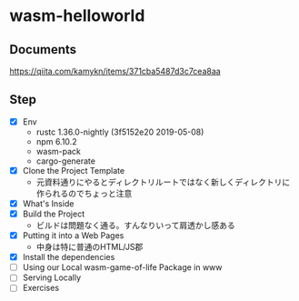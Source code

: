 # wasm-helloworld

## Documents

https://qiita.com/kamykn/items/371cba5487d3c7cea8aa

## Step

- [x] Env
  - rustc 1.36.0-nightly (3f5152e20 2019-05-08)
  - npm 6.10.2
  - wasm-pack
  - cargo-generate
- [x] Clone the Project Template
  - 元資料通りにやるとディレクトリルートではなく新しくディレクトリに作られるのでちょっと注意
- [x] What's Inside
- [x] Build the Project
  - ビルドは問題なく通る。すんなりいって肩透かし感ある
- [x] Putting it into a Web Pages
  - 中身は特に普通のHTML/JS郡
- [x] Install the dependencies
- [ ] Using our Local wasm-game-of-life Package in www
- [ ] Serving Locally
- [ ] Exercises